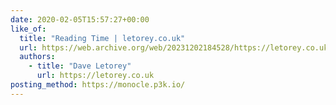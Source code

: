 ```yaml
---
date: 2020-02-05T15:57:27+00:00
like_of:
  title: "Reading Time | letorey.co.uk"
  url: https://web.archive.org/web/20231202184528/https://letorey.co.uk/blog/reading-time
  authors:
    - title: "Dave Letorey"
      url: https://letorey.co.uk
posting_method: https://monocle.p3k.io/
---
```

